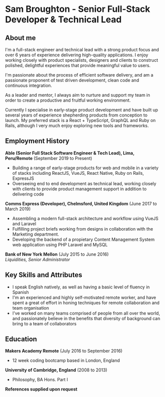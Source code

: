 # Sam Broughton - Senior Full-Stack Developer & Technical Lead

## About me

I'm a full-stack engineer and technical lead with a strong product focus and over 6 years of experience delivering high-quality applications. I enjoy working closely with product specialists, designers and clients to construct polished, delightful experiences that provide meaningful value to users.

I'm passionate about the process of efficient software delivery, and am a passionate proponent of test driven development, clean code and continuous integration.

As a leader and mentor, I always aim to nurture and support my team in order to create a productive and fruitful working environment.

Currently I specialise in early-stage product development and have built up several years of experience shepherding products from conception to launch. My preferred stack is a React + TypeScript, GraphQL and Ruby on Rails, although I very much enjoy exploring new tools and frameworks.

## Employment History

**Able (Senior Full Stack Software Engineer & Tech Lead), Lima, Peru/Remote** (September 2019 to Present)

- Building a range of early-stage products for web and mobile in a variety of stacks including ReactJS, VueJS, React Native, Ruby on Rails, ExpressJS
- Overseeing end to end development as technical lead, working closely with clients to provide product management support in addition to delivering code

**Comms Express (Developer), Chelmsford, United Kingdom** (June 2017 to March 2019)

- Assembling a modern full-stack architecture and workflow using VueJS and Laravel
- Fulfilling project briefs working from designs in collaboration with the Marketing department.
- Developing the backend of a propietary Content Management System web application using PHP Laravel and MySQL

**Bank of New York Mellon** (July 2015 to June 2016)  
 _Liquidities, Senior Administrator_

## Key Skills and Attributes

- I speak English natively, as well as having a basic level of fluency in Spanish
- I'm an experienced and highly self-motivated remote worker, and have spent a great of effort in honing techniques for remote collaboration and team organisation
- I've worked on many teams comprised of people from all over the world, and passionately believe in the benefits that diversity of background can bring to a team of collaborators

## Education

**Makers Academy Remote** (July 2016 to September 2016)

- 12 week coding bootcamp based in London, England

**University of Cambridge, England** (2008 to 2013)

- Philosophy, BA Hons. Part I

**References supplied upon request**

